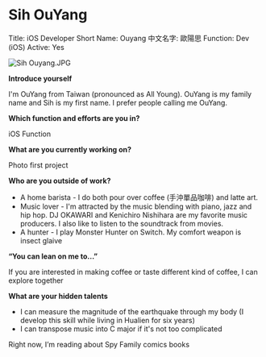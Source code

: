 # Sih OuYang

Title: iOS Developer
Short Name: Ouyang
中文名字: 歐陽思
Function: Dev (iOS)
Active: Yes

![Sih Ouyang.JPG](Sih%20OuYang%202ef55c125eb644e89f4486031ed6ee07/Sih_Ouyang.jpg)

**Introduce yourself**

I'm OuYang from Taiwan (pronounced as All Young). OuYang is my family name and Sih is my first name. I prefer people calling me OuYang.

**Which function and efforts are you in?**

iOS Function

**What are you currently working on?**

Photo first project

**Who are you outside of work?**

- A home barista - I do both pour over coffee (手沖單品咖啡) and latte art.
- Music lover - I'm attracted by the music blending with piano, jazz and hip hop. DJ OKAWARI and Kenichiro Nishihara are my favorite music producers. I also like to listen to the soundtrack from movies.
- A hunter - I play Monster Hunter on Switch. My comfort weapon is insect glaive

**“You can lean on me to…”**

If you are interested in making coffee or taste different kind of coffee, I can explore together

**What are your hidden talents**

- I can measure the magnitude of the earthquake through my body (I develop this skill while living in Hualien for six years)
- I can transpose music into C major if it's not too complicated

Right now, I’m reading about Spy Family comics books